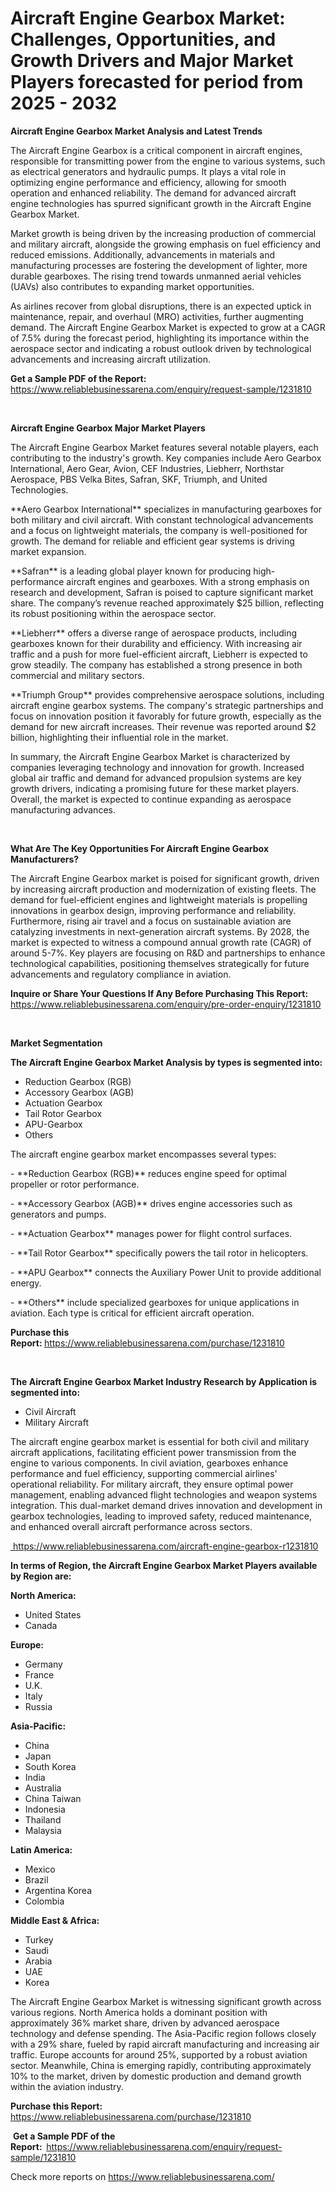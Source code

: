 <p><h1>Aircraft Engine Gearbox Market: Challenges, Opportunities, and Growth Drivers and Major Market Players forecasted for period from 2025 - 2032</h1></p><p><strong>Aircraft Engine Gearbox Market Analysis and Latest Trends</strong></p>
<p><p>The Aircraft Engine Gearbox is a critical component in aircraft engines, responsible for transmitting power from the engine to various systems, such as electrical generators and hydraulic pumps. It plays a vital role in optimizing engine performance and efficiency, allowing for smooth operation and enhanced reliability. The demand for advanced aircraft engine technologies has spurred significant growth in the Aircraft Engine Gearbox Market.</p><p>Market growth is being driven by the increasing production of commercial and military aircraft, alongside the growing emphasis on fuel efficiency and reduced emissions. Additionally, advancements in materials and manufacturing processes are fostering the development of lighter, more durable gearboxes. The rising trend towards unmanned aerial vehicles (UAVs) also contributes to expanding market opportunities.</p><p>As airlines recover from global disruptions, there is an expected uptick in maintenance, repair, and overhaul (MRO) activities, further augmenting demand. The Aircraft Engine Gearbox Market is expected to grow at a CAGR of 7.5% during the forecast period, highlighting its importance within the aerospace sector and indicating a robust outlook driven by technological advancements and increasing aircraft utilization.</p></p>
<p><strong>Get a Sample PDF of the Report:&nbsp;</strong> <a href="https://www.reliablebusinessarena.com/enquiry/request-sample/1231810?utm_campaign=2113&utm_medium=2&utm_source=Github&utm_content=ia&utm_term=21022025&utm_id=aircraft-engine-gearbox">https://www.reliablebusinessarena.com/enquiry/request-sample/1231810</a></p>
<p>&nbsp;</p>
<p><strong>Aircraft Engine Gearbox Major Market Players</strong></p>
<p><p>The Aircraft Engine Gearbox Market features several notable players, each contributing to the industry's growth. Key companies include Aero Gearbox International, Aero Gear, Avion, CEF Industries, Liebherr, Northstar Aerospace, PBS Velka Bites, Safran, SKF, Triumph, and United Technologies.</p><p>**Aero Gearbox International** specializes in manufacturing gearboxes for both military and civil aircraft. With constant technological advancements and a focus on lightweight materials, the company is well-positioned for growth. The demand for reliable and efficient gear systems is driving market expansion.</p><p>**Safran** is a leading global player known for producing high-performance aircraft engines and gearboxes. With a strong emphasis on research and development, Safran is poised to capture significant market share. The company’s revenue reached approximately $25 billion, reflecting its robust positioning within the aerospace sector.</p><p>**Liebherr** offers a diverse range of aerospace products, including gearboxes known for their durability and efficiency. With increasing air traffic and a push for more fuel-efficient aircraft, Liebherr is expected to grow steadily. The company has established a strong presence in both commercial and military sectors.</p><p>**Triumph Group** provides comprehensive aerospace solutions, including aircraft engine gearbox systems. The company's strategic partnerships and focus on innovation position it favorably for future growth, especially as the demand for new aircraft increases. Their revenue was reported around $2 billion, highlighting their influential role in the market.</p><p>In summary, the Aircraft Engine Gearbox Market is characterized by companies leveraging technology and innovation for growth. Increased global air traffic and demand for advanced propulsion systems are key growth drivers, indicating a promising future for these market players. Overall, the market is expected to continue expanding as aerospace manufacturing advances.</p></p>
<p>&nbsp;</p>
<p><strong>What Are The Key Opportunities For Aircraft Engine Gearbox Manufacturers?</strong></p>
<p><p>The Aircraft Engine Gearbox market is poised for significant growth, driven by increasing aircraft production and modernization of existing fleets. The demand for fuel-efficient engines and lightweight materials is propelling innovations in gearbox design, improving performance and reliability. Furthermore, rising air travel and a focus on sustainable aviation are catalyzing investments in next-generation aircraft systems. By 2028, the market is expected to witness a compound annual growth rate (CAGR) of around 5-7%. Key players are focusing on R&D and partnerships to enhance technological capabilities, positioning themselves strategically for future advancements and regulatory compliance in aviation.</p></p>
<p><strong>Inquire or Share Your Questions If Any Before Purchasing This Report:</strong> <a href="https://www.reliablebusinessarena.com/enquiry/pre-order-enquiry/1231810?utm_campaign=2113&utm_medium=2&utm_source=Github&utm_content=ia&utm_term=21022025&utm_id=aircraft-engine-gearbox">https://www.reliablebusinessarena.com/enquiry/pre-order-enquiry/1231810</a></p>
<p>&nbsp;</p>
<p><strong>Market Segmentation</strong></p>
<p><strong>The Aircraft Engine Gearbox Market Analysis by types is segmented into:</strong></p>
<p><ul><li>Reduction Gearbox (RGB)</li><li>Accessory Gearbox (AGB)</li><li>Actuation Gearbox</li><li>Tail Rotor Gearbox</li><li>APU-Gearbox</li><li>Others</li></ul></p>
<p><p>The aircraft engine gearbox market encompasses several types: </p><p>- **Reduction Gearbox (RGB)** reduces engine speed for optimal propeller or rotor performance.</p><p>- **Accessory Gearbox (AGB)** drives engine accessories such as generators and pumps.</p><p>- **Actuation Gearbox** manages power for flight control surfaces.</p><p>- **Tail Rotor Gearbox** specifically powers the tail rotor in helicopters.</p><p>- **APU Gearbox** connects the Auxiliary Power Unit to provide additional energy.</p><p>- **Others** include specialized gearboxes for unique applications in aviation. Each type is critical for efficient aircraft operation.</p></p>
<p><strong>Purchase this Report:&nbsp;</strong><a href="https://www.reliablebusinessarena.com/purchase/1231810?utm_campaign=2113&utm_medium=2&utm_source=Github&utm_content=ia&utm_term=21022025&utm_id=aircraft-engine-gearbox">https://www.reliablebusinessarena.com/purchase/1231810</a></p>
<p>&nbsp;</p>
<p><strong>The Aircraft Engine Gearbox Market Industry Research by Application is segmented into:</strong></p>
<p><ul><li>Civil Aircraft</li><li>Military Aircraft</li></ul></p>
<p><p>The aircraft engine gearbox market is essential for both civil and military aircraft applications, facilitating efficient power transmission from the engine to various components. In civil aviation, gearboxes enhance performance and fuel efficiency, supporting commercial airlines' operational reliability. For military aircraft, they ensure optimal power management, enabling advanced flight technologies and weapon systems integration. This dual-market demand drives innovation and development in gearbox technologies, leading to improved safety, reduced maintenance, and enhanced overall aircraft performance across sectors.</p></p>
<p><a href="https://www.reliablebusinessarena.com/aircraft-engine-gearbox-r1231810?utm_campaign=2113&utm_medium=2&utm_source=Github&utm_content=ia&utm_term=21022025&utm_id=aircraft-engine-gearbox">&nbsp;https://www.reliablebusinessarena.com/aircraft-engine-gearbox-r1231810</a></p>
<p><strong>In terms of Region, the Aircraft Engine Gearbox Market Players available by Region are:</strong></p>
<p>
    <p> <strong> North America: </strong>
        <ul>
            <li>United States</li>
            <li>Canada</li>
        </ul>
        </p> 
    <p> <strong> Europe: </strong>
        <ul>
            <li>Germany</li>
            <li>France</li>
            <li>U.K.</li>
            <li>Italy</li>
            <li>Russia</li>
        </ul>
        </p> 
    <p> <strong> Asia-Pacific: </strong>
        <ul>
            <li>China</li>
            <li>Japan</li>
            <li>South Korea</li>
            <li>India</li>
            <li>Australia</li>
            <li>China Taiwan</li>
            <li>Indonesia</li>
            <li>Thailand</li>
            <li>Malaysia</li>
        </ul>
        </p> 
    <p> <strong> Latin America: </strong>
        <ul>
            <li>Mexico</li>
            <li>Brazil</li>
            <li>Argentina Korea</li>
            <li>Colombia</li>
        </ul>
        </p> 
    <p> <strong> Middle East & Africa: </strong>
        <ul>
            <li>Turkey</li>
            <li>Saudi</li>
            <li>Arabia</li>
            <li>UAE</li>
            <li>Korea</li>
        </ul>
    </p>
    </p>
<p><p>The Aircraft Engine Gearbox Market is witnessing significant growth across various regions. North America holds a dominant position with approximately 36% market share, driven by advanced aerospace technology and defense spending. The Asia-Pacific region follows closely with a 29% share, fueled by rapid aircraft manufacturing and increasing air traffic. Europe accounts for around 25%, supported by a robust aviation sector. Meanwhile, China is emerging rapidly, contributing approximately 10% to the market, driven by domestic production and demand growth within the aviation industry.</p></p>
<p><strong>Purchase this Report: </strong><a href="https://www.reliablebusinessarena.com/purchase/1231810?utm_campaign=2113&utm_medium=2&utm_source=Github&utm_content=ia&utm_term=21022025&utm_id=aircraft-engine-gearbox">https://www.reliablebusinessarena.com/purchase/1231810</a></p>
<p>&nbsp;<strong>Get a Sample PDF of the Report:&nbsp;&nbsp;</strong><a href="https://www.reliablebusinessarena.com/enquiry/request-sample/1231810?utm_campaign=2113&utm_medium=2&utm_source=Github&utm_content=ia&utm_term=21022025&utm_id=aircraft-engine-gearbox">https://www.reliablebusinessarena.com/enquiry/request-sample/1231810</a></p>
<p><strong></strong></p>
<p>Check more reports on <a href="https://www.reliablebusinessarena.com/?utm_campaign=2113&utm_medium=2&utm_source=Github&utm_content=ia&utm_term=21022025&utm_id=aircraft-engine-gearbox">https://www.reliablebusinessarena.com/</a></p>